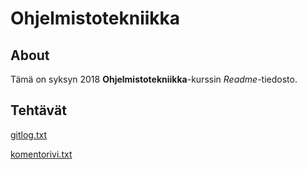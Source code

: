 # Ohjelmistotekniikka #

## About ##

Tämä on syksyn 2018 **Ohjelmistotekniikka**-kurssin *Readme*-tiedosto.

## Tehtävät ##

[gitlog.txt](https://github.com/ratilmii/ot-harjoitustyo/blob/master/laskarit/viikko1/gitlog.txt)

[komentorivi.txt](https://github.com/ratilmii/ot-harjoitustyo/blob/master/laskarit/viikko1/komentorivi.txt)
